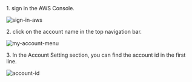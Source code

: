 <NavColumns>
<NavColumn>
<ColumnTitle>1. sign in the AWS Console.<ColumnTitle>
  
![sign-in-aws](/media/sign-in-aws.png)
</NavColumn>

<NavColumn>
<ColumnTitle>2. click on the account name in the top navigation bar.<ColumnTitle>
  
  
![my-account-menu](/media/my-account-menu.png)
</NavColumn>


<NavColumn>
<ColumnTitle>3. In the Account Setting section, you can find the account id in the first line.<ColumnTitle>
    
![account-id](/media/account-id.png)
</NavColumn>
<NavColumns>
